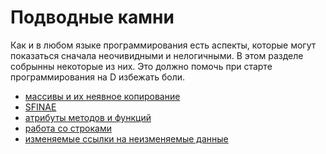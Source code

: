 # Подводные камни

Как и в любом языке программирования есть аспекты, которые могут показаться
сначала неочивидными и нелогичными. В этом разделе собрынны некоторые из
них. Это должно помочь при старте программирования на D избежать боли.

* [массивы и их неявное копирование](./arrays.md)
* [SFINAE](./sfinae.md)
* [атрибуты методов и функций](./attributes.md)
* [работа со строками](./strings.md)
* [изменяемые ссылки на неизменяемые данные](./mutrefimmut.md)